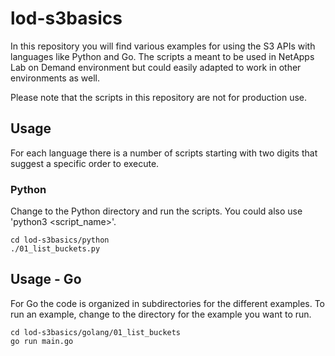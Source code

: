 # lod-s3basics
In this repository you will find various examples for using the S3 APIs with languages like Python and Go. 
The scripts a meant to be used in NetApps Lab on Demand environment but could easily adapted to work in other 
environments as well. 

Please note that the scripts in this repository are not for production use.

## Usage
For each language there is a number of scripts starting with two digits that suggest a specific order to execute. 

### Python
Change to the Python directory and run the scripts. You could also use 'python3 <script_name>'.
```
cd lod-s3basics/python
./01_list_buckets.py
```

## Usage - Go
For Go the code is organized in subdirectories for the different examples. To run an example, change to the directory for the example you want to run. 
```
cd lod-s3basics/golang/01_list_buckets
go run main.go
```


